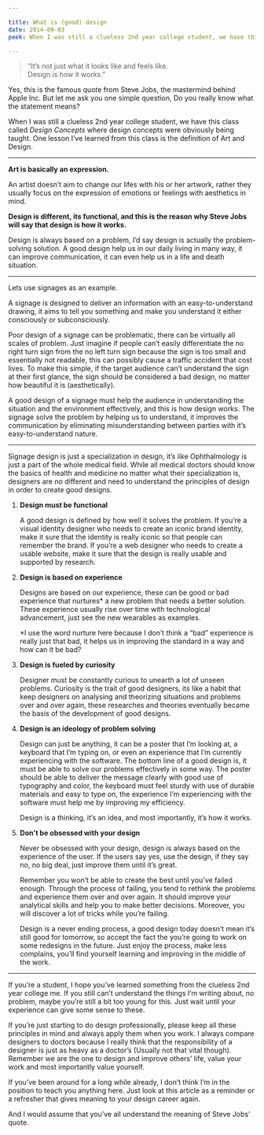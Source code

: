 ```yaml
---

title: What is (good) design
date: 2014-09-03
peek: When I was still a clueless 2nd year college student, we have this class called Design Concepts where design concepts were obviously being taught. One lesson I’ve learned from this class is the definition of Art and Design.

---
```


> “It’s not just what it looks like and feels like.<br>Design is how it works.”

Yes, this is the famous quote from Steve Jobs, the mastermind behind Apple Inc. But let me ask you one simple question, Do you really know what the statement means?

When I was still a clueless 2nd year college student, we have this class called *Design Concepts* where design concepts were obviously being taught. One lesson I’ve learned from this class is the definition of Art and Design.

***

**Art is basically an expression.**

An artist doesn’t aim to change our lifes with his or her artwork, rather they usually focus on the expression of emotions or feelings with aesthetics in mind.

**Design is different, its functional, and this is the reason why Steve Jobs will say that design is how it works.**

Design is always based on a problem, I’d say design is actually the problem-solving solution. A good design help us in our daily living in many way, it can improve communication, it can even help us in a life and death situation.

***

Lets use signages as an example.

A signage is designed to deliver an information with an easy-to-understand drawing, it aims to tell you something and make you understand it either consciously or subconsciously.

Poor design of a signage can be problematic, there can be virtually all scales of problem. Just imagine if people can’t easily differentiate the no right turn sign from the no left turn sign because the sign is too small and essentially not readable, this can possibly cause a traffic accident that cost lives. To make this simple, if the target audience can’t understand the sign at their first glance, the sign should be considered a bad design, no matter how beautiful it is (aesthetically).

A good design of a signage must help the audience in understanding the situation and the environment effectively, and this is how design works. The signage solve the problem by helping us to understand, it improves the communication by eliminating misunderstanding between parties with it’s easy-to-understand nature.

***

Signage design is just a specialization in design, it’s like Ophthalmology is just a part of the whole medical field. While all medical doctors should know the basics of health and medicine no matter what their specialization is, designers are no different and need to understand the principles of design in order to create good designs.

1. **Design must be functional**

	A good design is defined by how well it solves the problem. If you’re a visual identity designer who needs to create an iconic brand identity, make it sure that the identity is really iconic so that people can remember the brand. If you’re a web designer who needs to create a usable website, make it sure that the design is really usable and supported by research.

2. **Design is based on experience**

	Designs are based on our experience, these can be good or bad experience that nurtures* a new problem that needs a better solution. These experience usually rise over time with technological advancement, just see the new wearables as examples.

	*I use the word nurture here because I don’t think a “bad” experience is really just that bad, it helps us in improving the standard in a way and how can it be bad?

3. **Design is fueled by curiosity**

	Designer must be constantly curious to unearth a lot of unseen problems. Curiosity is the trait of good designers, its like a habit that keep designers on analysing and theorizing situations and problems over and over again, these researches and theories eventually became the basis of the development of good designs.

4. **Design is an ideology of problem solving**

	Design can just be anything, it can be a poster that I’m looking at, a keyboard that I’m typing on, or even an experience that I’m currently experiencing with the software. The bottom line of a good design is, it must be able to solve our problems effectively in some way. The poster should be able to deliver the message clearly with good use of typography and color, the keyboard must feel sturdy with use of durable materials and easy to type on, the experience I’m experiencing with the software must help me by improving my efficiency.

	Design is a thinking, it’s an idea, and most importantly, it’s how it works.

5. **Don't be obsessed with your design**

	Never be obsessed with your design, design is always based on the experience of the user. If the users say yes, use the design, if they say no, no big deal, just improve them until it’s great.

	Remember you won’t be able to create the best until you’ve failed enough. Through the process of failing, you tend to rethink the problems and experience them over and over again. It should improve your analytical skills and help you to make better decisions. Moreover, you will discover a lot of tricks while you’re failing.

	Design is a never ending process, a good design today doesn’t mean it’s still good for tomorrow, so accept the fact the you’re going to work on some redesigns in the future. Just enjoy the process, make less complains, you’ll find yourself learning and improving in the middle of the work.

***

If you’re a student, I hope you’ve learned something from the clueless 2nd year college me. If you still can’t understand the things I’m writing about, no problem, maybe you’re still a bit too young for this. Just wait until your experience can give some sense to these.

If you’re just starting to do design professionally, please keep all these principles in mind and always apply them when you work. I always compare designers to doctors because I really think that the responsibility of a designer is just as heavy as a doctor’s (Usually not that vital though). Remember we are the one to design and improve others’ life, value your work and most importantly value yourself.

If you’ve been around for a long while already, I don’t think I’m in the position to teach you anything here. Just look at this article as a reminder or a refresher that gives meaning to your design career again.

And I would assume that you’ve all understand the meaning of Steve Jobs’ quote.
